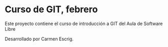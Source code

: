 # Curso de GIT, febrero

Este proyecto contiene el curso de introducción a GIT del Aula de Software Libre

Desarrollado por Carmen Escrig.
